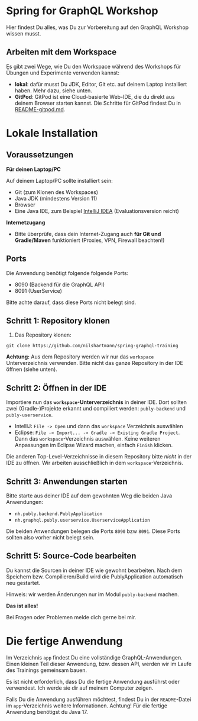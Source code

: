 # Spring for GraphQL Workshop

Hier findest Du alles, was Du zur Vorbereitung auf den GraphQL Workshop wissen musst.

## Arbeiten mit dem Workspace

Es gibt zwei Wege, wie Du den Workspace während des Workshops
für Übungen und Experimente verwenden kannst:

- **lokal**: dafür musst Du JDK, Editor, Git etc. auf deinem Laptop installiert haben. Mehr dazu, siehe unten.
- **GitPod**: GitPod ist eine Cloud-basierte Web-IDE, die du direkt aus deinem Browser starten kannst. Die Schritte für GitPod findest Du in [README-gitpod.md](./README-gitpod.md).

# Lokale Installation

## Voraussetzungen

**Für deinen Laptop/PC**

Auf deinem Laptop/PC sollte installiert sein:

- Git (zum Klonen des Workspaces)
- Java JDK (mindestens Version 11)
- Browser
- Eine Java IDE, zum Beispiel [IntelliJ IDEA](https://www.jetbrains.com/idea/download/) (Evaluationsversion reicht)

**Internetzugang**

- Bitte überprüfe, dass dein Internet-Zugang auch **für Git und Gradle/Maven** funktioniert (Proxies, VPN, Firewall beachten!)

## Ports

Die Anwendung benötigt folgende folgende Ports:

- 8090 (Backend für die GraphQL API)
- 8091 (UserService)

Bitte achte darauf, dass diese Ports nicht belegt sind.

## Schritt 1: Repository klonen

1. Das Repository klonen:

```
git clone https://github.com/nilshartmann/spring-graphql-training
```

**Achtung:** Aus dem Repository werden wir nur das `workspace` Unterverzeichnis verwenden. Bitte nicht das ganze Repository in der IDE öffnen (siehe unten).

## Schritt 2: Öffnen in der IDE

Importiere nun das **`workspace`-Unterverzeichnis** in deiner IDE. Dort sollten zwei (Gradle-)Projekte erkannt und compiliert werden: `publy-backend` und `publy-userservice`.

- IntelliJ: `File -> Open` und dann das `workspace` Verzeichnis auswählen
- Eclipse: `File -> Import... -> Gradle -> Existing Gradle Project`. Dann das `workspace`-Verzeichnis auswählen. Keine weiteren Anpassungen im Eclipse Wizard machen, einfach `Finish` klicken.

Die anderen Top-Level-Verzeichnisse in diesem Repository bitte _nicht_ in der IDE zu öffnen. Wir arbeiten ausschließlich in dem `workspace`-Verzeichnis.

## Schritt 3: Anwendungen starten

Bitte starte aus deiner IDE auf dem gewohnten Weg die beiden Java Anwendungen:

- `nh.publy.backend.PublyApplication`
- `nh.graphql.publy.userservice.UserserviceApplication`

Die beiden Anwendungen belegen die Ports `8090` bzw `8091`. Diese Ports sollten also vorher nicht belegt sein.

## Schritt 5: Source-Code bearbeiten

Du kannst die Sourcen in deiner IDE wie gewohnt bearbeiten. Nach dem Speichern bzw. Compilieren/Build wird die PublyApplication automatisch neu gestartet.

Hinweis: wir werden Änderungen nur im Modul `publy-backend` machen.

**Das ist alles!**

Bei Fragen oder Problemen melde dich gerne bei mir.

# Die fertige Anwendung

Im Verzeichnis `app` findest Du eine vollständige GraphQL-Anwendungen. Einen kleinen Teil dieser Anwendung, bzw. dessen API, werden wir im Laufe des
Trainings gemeinsam bauen.

Es ist nicht erforderlich, dass Du die fertige Anwendung ausführst oder verwendest. Ich werde sie dir auf meinem Computer zeigen.

Falls Du die Anwendung ausführen möchtest, findest Du in der `README`-Datei im `app`-Verzeichnis weitere Informationen. Achtung! Für die fertige Anwendung benötigst du Java 17.
